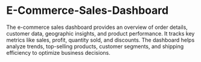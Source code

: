 # E-Commerce-Sales-Dashboard
The e-commerce sales dashboard provides an overview of order details, customer data, geographic insights, and product performance. It tracks key metrics like sales, profit, quantity sold, and discounts. The dashboard helps analyze trends, top-selling products, customer segments, and shipping efficiency to optimize business decisions.
